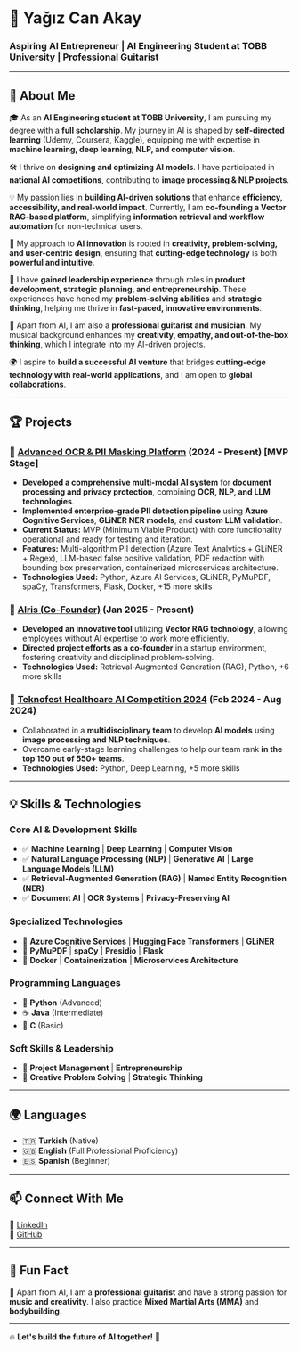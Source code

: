 # 🚀 Yağız Can Akay

### Aspiring AI Entrepreneur | AI Engineering Student at TOBB University | Professional Guitarist

---

## 🌟 About Me

🎓 As an **AI Engineering student at TOBB University**, I am pursuing my degree with a **full scholarship**. My journey in AI is shaped by **self-directed learning** (Udemy, Coursera, Kaggle), equipping me with expertise in **machine learning, deep learning, NLP, and computer vision**.

🛠️ I thrive on **designing and optimizing AI models**. I have participated in **national AI competitions**, contributing to **image processing & NLP projects**.

💡 My passion lies in **building AI-driven solutions** that enhance **efficiency, accessibility, and real-world impact**. Currently, I am **co-founding a Vector RAG-based platform**, simplifying **information retrieval and workflow automation** for non-technical users.

🚀 My approach to **AI innovation** is rooted in **creativity, problem-solving, and user-centric design**, ensuring that **cutting-edge technology** is both **powerful and intuitive**.

👥 I have **gained leadership experience** through roles in **product development, strategic planning, and entrepreneurship**. These experiences have honed my **problem-solving abilities** and **strategic thinking**, helping me thrive in **fast-paced, innovative environments**.

🎸 Apart from AI, I am also a **professional guitarist and musician**. My musical background enhances my **creativity, empathy, and out-of-the-box thinking**, which I integrate into my AI-driven projects.

🌍 I aspire to **build a successful AI venture** that bridges **cutting-edge technology with real-world applications**, and I am open to **global collaborations**.

---

## 🏆 Projects

### 🔹 [Advanced OCR & PII Masking Platform](https://github.com/yahocan/ocrpii) (2024 - Present) **[MVP Stage]**

- **Developed a comprehensive multi-modal AI system** for **document processing and privacy protection**, combining **OCR, NLP, and LLM technologies**.
- **Implemented enterprise-grade PII detection pipeline** using **Azure Cognitive Services**, **GLiNER NER models**, and **custom LLM validation**.
- **Current Status:** MVP (Minimum Viable Product) with core functionality operational and ready for testing and iteration.
- **Features:** Multi-algorithm PII detection (Azure Text Analytics + GLiNER + Regex), LLM-based false positive validation, PDF redaction with bounding box preservation, containerized microservices architecture.
- **Technologies Used:** Python, Azure AI Services, GLiNER, PyMuPDF, spaCy, Transformers, Flask, Docker, +15 more skills

### 🔹 [Alris (Co-Founder)](https://github.com/your-repo-link) (Jan 2025 - Present)

- **Developed an innovative tool** utilizing **Vector RAG technology**, allowing employees without AI expertise to work more efficiently.
- **Directed project efforts as a co-founder** in a startup environment, fostering creativity and disciplined problem-solving.
- **Technologies Used:** Retrieval-Augmented Generation (RAG), Python, +6 more skills

### 🔹 [Teknofest Healthcare AI Competition 2024](https://github.com/Kizil-AI/Teknofest2024) (Feb 2024 - Aug 2024)

- Collaborated in a **multidisciplinary team** to develop **AI models** using **image processing and NLP techniques**.
- Overcame early-stage learning challenges to help our team rank **in the top 150 out of 550+ teams**.
- **Technologies Used:** Python, Deep Learning, +5 more skills

---

## 💡 Skills & Technologies

### **Core AI & Development Skills**

- ✅ **Machine Learning** | **Deep Learning** | **Computer Vision**
- ✅ **Natural Language Processing (NLP)** | **Generative AI** | **Large Language Models (LLM)**
- ✅ **Retrieval-Augmented Generation (RAG)** | **Named Entity Recognition (NER)**
- ✅ **Document AI** | **OCR Systems** | **Privacy-Preserving AI**

### **Specialized Technologies**

- 🔬 **Azure Cognitive Services** | **Hugging Face Transformers** | **GLiNER**
- 🔬 **PyMuPDF** | **spaCy** | **Presidio** | **Flask**
- 🔬 **Docker** | **Containerization** | **Microservices Architecture**

### **Programming Languages**

- 🐍 **Python** (Advanced)
- ☕ **Java** (Intermediate)
- 🔣 **C** (Basic)

### **Soft Skills & Leadership**

- 🚀 **Project Management** | **Entrepreneurship**
- 🎯 **Creative Problem Solving** | **Strategic Thinking**

---

## 🌍 Languages

- 🇹🇷 **Turkish** (Native)
- 🇬🇧 **English** (Full Professional Proficiency)
- 🇪🇸 **Spanish** (Beginner)

---

## 📫 Connect With Me

🔗 [LinkedIn](https://linkedin.com/in/yağız-can-akay-740255308/)  
🔗 [GitHub](https://github.com/yahocan)

---

## 🎵 Fun Fact

🎸 Apart from AI, I am a **professional guitarist** and have a strong passion for **music and creativity**. I also practice **Mixed Martial Arts (MMA)** and **bodybuilding**.

---

🔥 **Let's build the future of AI together!** 🚀
